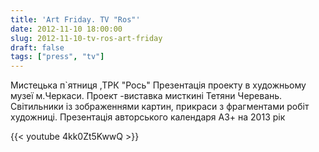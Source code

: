 ```yaml
---
title: 'Art Friday. TV "Ros"'
date: 2012-11-10 18:00:00
slug: 2012-11-10-tv-ros-art-friday
draft: false
tags: ["press", "tv"]
---
```


Мистецька п`ятниця ,ТРК "Рось" Презентація проекту в художньому музеї м.Черкаси. Проект -виставка мисткині Тетяни Черевань. Світильники із зображеннями картин, прикраси з фрагментами робіт художниці. Презентація авторського календаря А3+  на 2013 рік 

{{< youtube 4kk0Zt5KwwQ >}}